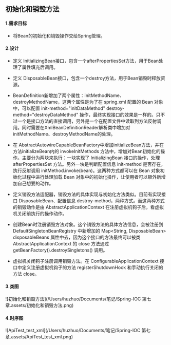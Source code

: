 ## 初始化和销毁方法

#### 1.需求目标

- 将Bean的初始化和销毁操作交给Spring管理。

#### 2.设计

- 定义 InitializingBean接口，包含一个afterPropertiesSet方法，用于Bean处理了属性填充后调用。
- 定义 DisposableBean接口，包含一个destroy方法，用于Bean销毁时释放资源。
- BeanDefinition新增加了两个属性：initMethodName、destroyMethodName，这两个属性是为了在 spring.xml 配置的 Bean 对象中，可以配置 init-method="initDataMethod" destroy-method="destroyDataMethod" 操作，最终实现接口的效果是一样的。只不过一个是接口方法的直接调用，另外是一个在配置文件中读取到方法反射调用。同时需要在XmlBeanDefinitionReader解析类中增加对initMethodName、destroyMethodName的处理。
- 在 AbstractAutowireCapableBeanFactory中增加initializeBean方法，并在方法initializeBean内的 invokeInitMethods 方法中，增加对Bean初始化的操作。主要分为两块来执行：一块实现了 InitializingBean 接口的操作，处理 afterPropertiesSet 方法。另外一块是判断配置信息 init-method 是否存在，执行反射调用 initMethod.invoke(bean)。这两种方式都可以在 Bean 对象初始化过程中进行处理加载 Bean 对象中的初始化操作，让使用者可以额外新增加自己想要的动作。
- 定义销毁方法适配器，销毁方法的具体实现与初始化方法类似。目前有实现接口 DisposableBean、配置信息 destroy-method，两种方式。而这两种方式的销毁动作是由 AbstractApplicationContext 在注册虚拟机钩子后，看虚拟机关闭前执行的操作动作。

- 创建Bean时注册销毁方法对象。这个销毁方法的具体方法信息，会被注册到 DefaultSingletonBeanRegistry 中新增加的 Map<String, DisposableBean> disposableBeans 属性中去，因为这个接口的方法最终可以被类 AbstractApplicationContext 的 close 方法通过 getBeanFactory().destroySingletons() 调用。
- 虚拟机关闭钩子注册调用销毁方法。在 ConfigurableApplicationContext 接口中定义注册虚拟机钩子的方法 registerShutdownHook 和手动执行关闭的方法 close。

#### 3.类图

![初始化和销毁方法](/Users/huzhuo/Documents/笔记/Spring-IOC 第七章.assets/初始化和销毁方法.png)

#### 4.时序图

![ApiTest_test_xml](/Users/huzhuo/Documents/笔记/Spring-IOC 第七章.assets/ApiTest_test_xml.png)

